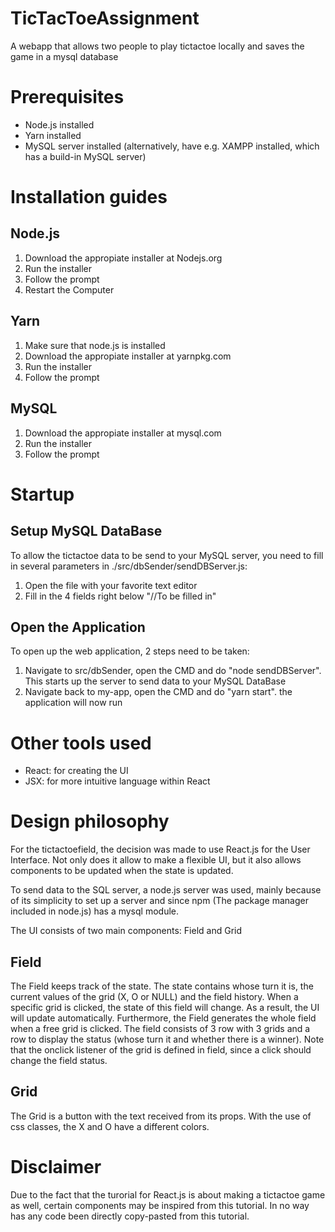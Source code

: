 # TicTacToeAssignment
A webapp that allows two people to play tictactoe locally and saves the game in a mysql database

# Prerequisites
- Node.js installed
- Yarn installed
- MySQL server installed (alternatively, have e.g. XAMPP installed, which has a build-in MySQL server)

# Installation guides

## Node.js
1. Download the appropiate installer at Nodejs.org
2. Run the installer
3. Follow the prompt
4. Restart the Computer

## Yarn
1. Make sure that node.js is installed
2. Download the appropiate installer at yarnpkg.com
3. Run the installer
4. Follow the prompt

## MySQL
1. Download the appropiate installer at mysql.com
2. Run the installer
3. Follow the prompt

# Startup 
## Setup MySQL DataBase
To allow the tictactoe data to be send to your MySQL server, you need to fill in several parameters in ./src/dbSender/sendDBServer.js:
1. Open the file with your favorite text editor
2. Fill in the 4 fields right below "//To be filled in"

## Open the Application
To open up the web application, 2 steps need to be taken:
1. Navigate to src/dbSender, open the CMD and do "node sendDBServer". This starts up the server to send data to your MySQL DataBase
2. Navigate back to my-app, open the CMD and do "yarn start". the application will now run

# Other tools used
- React: for creating the UI
- JSX: for more intuitive language within React

# Design philosophy
For the tictactoefield, the decision was made to use React.js for the User Interface. Not only does it allow to make a flexible UI, but it also allows components to be updated when the state is updated.

To send data to the SQL server, a node.js server was used, mainly because of its simplicity to set up a server and since npm (The package manager included in node.js) has a mysql module.

The UI consists of two main components: Field and Grid
## Field
The Field keeps track of the state. The state contains whose turn it is, the current values of the grid (X, O or NULL) and the field history. When a specific grid is clicked, the state of this field will change. As a result, the UI will update automatically.
Furthermore, the Field generates the whole field when a free grid is clicked. The field consists of 3 row with 3 grids and a row to display the status (whose turn it and whether there is a winner). Note that the onclick listener of the grid is defined in field, since a click should change the field status.

## Grid
The Grid is a button with the text received from its props. With the use of css classes, the X and O have a different colors.

# Disclaimer
Due to the fact that the turorial for React.js is about making a tictactoe game as well, certain components may be inspired from this tutorial. In no way has any code been directly copy-pasted from this tutorial.